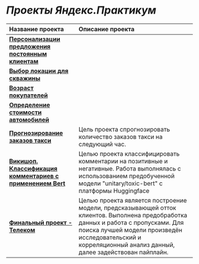 
# ***Проекты Яндекс.Практикум***


| Название проекта | Описание проекта |
|:-----------------|:-----------------|
| [**Персонализации предложения постоянным клиентам**](https://github.com/ElizaEa/Talakina_Elizaveta/blob/main/personal_offers.ipynb) |  |
| [**Выбор локации для скважины**](https://github.com/ElizaEa/Talakina_Elizaveta/blob/main/oil_well.ipynb) |  |
| [**Возраст покупателей**](https://github.com/ElizaEa/Talakina_Elizaveta/blob/main/yp_age.ipynb) |  |
| [**Определение стоимости автомобилей**](https://github.com/ElizaEa/Talakina_Elizaveta/blob/main/yp_avto.ipynb) |  |
| [**Прогнозирование заказов такси**](https://github.com/ElizaEa/Talakina_Elizaveta/blob/main/yp_taxi.ipynb) | Цель проекта спрогнозировать количество заказов такси на следующий час. |
| [**Викишоп. Классификация комментариев с применением Bert**](https://github.com/ElizaEa/Talakina_Elizaveta/blob/main/Wikishop.ipynb) | Целью проекта классифицировать комментарии на позитивные и негативные. Работа выполнялась с использованием предобученной модели "unitary/toxic-bert" с платформы Huggingface|
| [**Финальный проект - Телеком**](https://github.com/ElizaEa/Talakina_Elizaveta/blob/main/yp_telekom.ipynb) | Целью проекта является построение модели, предсказывающей отток клиентов. Выполнена предобработка данных и работа с пропусками. Для поиска лучшей модели произведён исследовательский и корреляционный анализ данный, далее задействован пайплайн. |
